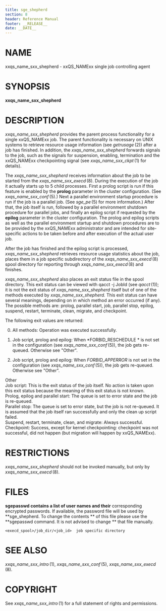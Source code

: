 ```yaml
---
title: sge_shepherd
section: 8
header: Reference Manual
footer: __RELEASE__
date: __DATE__
---
```


# NAME

xxqs_name_sxx_shepherd - xxQS_NAMExx single job controlling agent

# SYNOPSIS

**xxqs_name_sxx_shepherd**

# DESCRIPTION

*xxqs_name_sxx_shepherd* provides the parent process functionality for a
single xxQS_NAMExx job. The parent functionality is necessary on UNIX
systems to retrieve resource usage information (see *getrusage* (2))
after a job has finished. In addition, the *xxqs_name_sxx_shepherd*
forwards signals to the job, such as the signals for suspension,
enabling, termination and the xxQS_NAMExx checkpointing signal (see
*xxqs_name_sxx_ckpt* (1) for details).

The *xxqs_name_sxx_shepherd* receives information about the job to be
started from the *xxqs_name_sxx_execd* (8). During the execution of the
job it actually starts up to 5 child processes. First a prolog script is
run if this feature is enabled by the **prolog** parameter in the
cluster configuration. (See *xxqs_name_sxx_conf* (5).) Next a parallel
environment startup procedure is run if the job is a parallel job. (See
*sge_pe* (5) for more information.) After that, the job itself is run,
followed by a parallel environment shutdown procedure for parallel jobs,
and finally an epilog script if requested by the **epilog** parameter in
the cluster configuration. The prolog and epilog scripts as well as the
parallel environment startup and shutdown procedures are to be provided
by the xxQS_NAMExx administrator and are intended for site-specific
actions to be taken before and after execution of the actual user job.

After the job has finished and the epilog script is processed,
*xxqs_name_sxx_shepherd* retrieves resource usage statistics about the
job, places them in a job specific subdirectory of the
*xxqs_name_sxx_execd* (8) spool directory for reporting through
*xxqs_name_sxx_execd* (8) and finishes.

*xxqs_name_sxx_shepherd* also places an exit status file in the spool
directory. This exit status can be viewed with qacct -j JobId (see
*qacct* (1)); it is not the exit status of *xxqs_name_sxx_shepherd*
itself but of one of the methods executed by *xxqs_name_sxx_shepherd.*
This exit status can have several meanings, depending on in which method
an error occurred (if any). The possible methods are: prolog, parallel
start, job, parallel stop, epilog, suspend, restart, terminate, clean,
migrate, and checkpoint.

The following exit values are returned:

0.  All methods: Operation was executed successfully.

1.  Job script, prolog and epilog: When *FORBID_RESCHEDULE * is not set
    in the configuration (see *xxqs_name_sxx_conf* (5)), the job gets
    re-queued. Otherwise see "Other".

2.  Job script, prolog and epilog: When *FORBID_APPERROR* is not set in
    the configuration (see *xxqs_name_sxx_conf* (5)), the job gets
    re-queued. Otherwise see "Other".

Other  
Job script: This is the exit status of the job itself. No action is
taken upon this exit status because the meaning of this exit status is
not known.  
Prolog, epilog and parallel start: The queue is set to error state and
the job is re-queued.  
Parallel stop: The queue is set to error state, but the job is not
re-queued. It is assumed that the job itself ran successfully and only
the clean up script failed.  
Suspend, restart, terminate, clean, and migrate: Always successful.  
Checkpoint: Success, except for kernel checkpointing: checkpoint was not
successful, did not happen (but migration will happen by xxQS_NAMExx).

# RESTRICTIONS

*xxqs_name_sxx_shepherd* should not be invoked manually, but only by
*xxqs_name_sxx_execd* (8).

# FILES

**sgepasswd contains a list of user names and their** corresponding
encrypted passwords. If available, the password file will be used by
**sge_shepherd. To change the contents ** of this file please use the
**sgepasswd command. It is not advised to change ** that file manually.

    <execd_spool>/job_dir/<job_id>	job specific directory

# SEE ALSO

*xxqs_name_sxx_intro* (1), *xxqs_name_sxx_conf* (5),
*xxqs_name_sxx_execd* (8).

# COPYRIGHT

See *xxqs_name_sxx_intro* (1) for a full statement of rights and
permissions.
